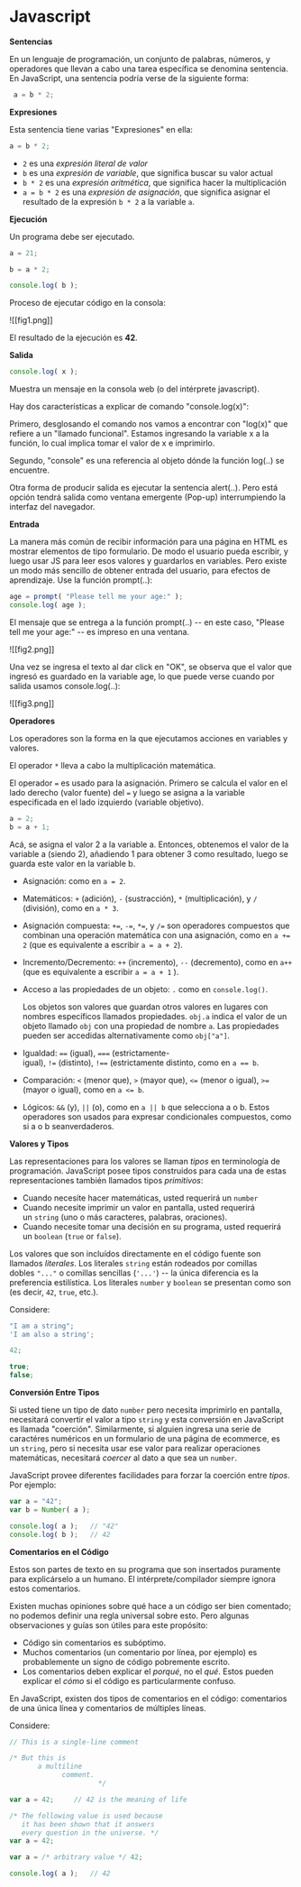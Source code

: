 # Javascript
**Sentencias**

En un lenguaje de programación, un conjunto de palabras, números, y operadores que llevan a cabo una tarea específica se denomina sentencia. En JavaScript, una sentencia podría verse de la siguiente forma:

```javascript
 a = b * 2;
```

**Expresiones**

Esta sentencia tiene varias "Expresiones" en ella:

```jsx
a = b * 2;
```

-   `2` es una _expresión literal de valor_
-   `b` es una _expresión de variable_, que significa buscar su valor actual
-   `b * 2` es una _expresión aritmética_, que significa hacer la multiplicación
-   `a = b * 2` es una _expresión de asignación_, que significa asignar el resultado de la expresión `b * 2` a la variable `a`.

**Ejecución**

Un programa debe ser ejecutado.

```jsx
a = 21;

b = a * 2;

console.log( b );
```

Proceso de ejecutar código en la consola:

![[fig1.png]]

El resultado de la ejecución es **42**.

**Salida**

```jsx
console.log( x );
```

Muestra un mensaje en la consola web (o del intérprete javascript).

Hay dos características a explicar de comando "console.log(x)":

Primero, desglosando el comando nos vamos a encontrar con "log(x)" que refiere a un "llamado funcional". Estamos ingresando la variable x a la función, lo cual implica tomar el valor de x e imprimirlo.

Segundo, "console" es una referencia al objeto dónde la función log(..) se encuentre.

Otra forma de producir salida es ejecutar la sentencia alert(..). Pero está opción tendrá salida como ventana emergente (Pop-up) interrumpiendo la interfaz del navegador.

**Entrada**

La manera más común de recibir información para una página en HTML es mostrar elementos de tipo formulario. De modo el usuario pueda escribir, y luego usar JS para leer esos valores y guardarlos en variables. Pero existe un modo más sencillo de obtener entrada del usuario, para efectos de aprendizaje. Use la función prompt(..):

```jsx
age = prompt( "Please tell me your age:" );
console.log( age );
```

El mensaje que se entrega a la función prompt(..) -- en este caso, "Please tell me your age:" -- es impreso en una ventana.

![[fig2.png]]

Una vez se ingresa el texto al dar click en "OK", se observa que el valor que ingresó es guardado en la variable age, lo que puede verse cuando por salida usamos console.log(..):

![[fig3.png]]

**Operadores**

Los operadores son la forma en la que ejecutamos acciones en variables y valores.

El operador `*` lleva a cabo la multiplicación matemática.

El operador `=` es usado para la asignación. Primero se calcula el valor en el lado derecho (valor fuente) del `=` y luego se asigna a la variable especificada en el lado izquierdo (variable objetivo).

```jsx
a = 2;
b = a + 1;
```

Acá, se asigna el valor 2 a la variable a. Entonces, obtenemos el valor de la variable a (siendo 2), añadiendo 1 para obtener 3 como resultado, luego se guarda este valor en la variable b.

-   Asignación: como en `a = 2`.
    
-   Matemáticos: `+` (adición), `-` (sustracción), `*` (multiplicación), y `/` (división), como en `a * 3`.
    
-   Asignación compuesta: `+=`, `-=`, `*=`, y `/=` son operadores compuestos que combinan una operación matemática con una asignación, como en `a += 2` (que es equivalente a escribir `a = a + 2`).
    
-   Incremento/Decremento: `++` (incremento), `--` (decremento), como en `a++` (que es equivalente a escribir `a = a + 1` ).
    
-   Acceso a las propiedades de un objeto: `.` como en `console.log()`.
    
    Los objetos son valores que guardan otros valores en lugares con nombres específicos llamados propiedades. `obj.a` indica el valor de un objeto llamado `obj` con una propiedad de nombre `a`. Las propiedades pueden ser accedidas alternativamente como `obj["a"]`.
    
-   Igualdad: `==` (igual), `===` (estrictamente-igual), `!=` (distinto), `!==` (estrictamente distinto, como en `a == b`.
    
-   Comparación: `<` (menor que), `>` (mayor que), `<=` (menor o igual), `>=` (mayor o igual), como en `a <= b`.
    
-   Lógicos: `&&` (y), `||` (o), como en `a || b` que selecciona a o b. Estos operadores son usados para expresar condicionales compuestos, como si a o b seanverdaderos.

**Valores y Tipos**

Las representaciones para los valores se llaman _tipos_ en terminología de programación. JavaScript posee tipos construidos para cada una de estas representaciones también llamados tipos _primitivos_:

-   Cuando necesite hacer matemáticas, usted requerirá un `number`
-   Cuando necesite imprimir un valor en pantalla, usted requerirá un `string` (uno o más caracteres, palabras, oraciones).
-   Cuando necesite tomar una decisión en su programa, usted requerirá un `boolean` (`true` or `false`).

Los valores que son incluídos directamente en el código fuente son llamados _literales_. Los literales `string` están rodeados por comillas dobles `"..."` o comillas sencillas (`'...'`) -- la única diferencia es la preferencia estilística. Los literales `number` y `boolean` se presentan como son (es decir, `42`, `true`, etc.).

Considere:

```jsx
"I am a string";
'I am also a string';

42;

true;
false;
```

**Conversión Entre Tipos**

Si usted tiene un tipo de dato `number` pero necesita imprimirlo en pantalla, necesitará convertir el valor a tipo `string` y esta conversión en JavaScript es llamada "coerción". Similarmente, si alguien ingresa una serie de caractéres numéricos en un formulario de una página de ecommerce, es un `string`, pero si necesita usar ese valor para realizar operaciones matemáticas, necesitará _coercer_ al dato a que sea un `number`.

JavaScript provee diferentes facilidades para forzar la coerción entre _tipos_. Por ejemplo:

```jsx
var a = "42";
var b = Number( a );

console.log( a );	// "42"
console.log( b );	// 42
```

**Comentarios en el Código**

Estos son partes de texto en su programa que son insertados puramente para explicárselo a un humano. El intérprete/compilador siempre ignora estos comentarios.

Existen muchas opiniones sobre qué hace a un código ser bien comentado; no podemos definir una regla universal sobre esto. Pero algunas observaciones y guías son útiles para este propósito:

-   Código sin comentarios es subóptimo.
-   Muchos comentarios (un comentario por línea, por ejemplo) es probablemente un signo de código pobremente escrito.
-   Los comentarios deben explicar el _porqué_, no el _qué_. Estos pueden explicar el _cómo_ si el código es particularmente confuso.

En JavaScript, existen dos tipos de comentarios en el código: comentarios de una única línea y comentarios de múltiples líneas.

Considere:

```jsx
// This is a single-line comment

/* But this is
       a multiline
             comment.
                      */
```

```jsx
var a = 42;		// 42 is the meaning of life
```

```jsx
/* The following value is used because
   it has been shown that it answers
   every question in the universe. */
var a = 42;
```

```jsx
var a = /* arbitrary value */ 42;

console.log( a );	// 42
```
